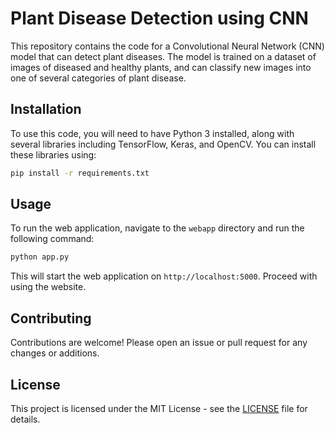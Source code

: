 # Plant Disease Detection using CNN

This repository contains the code for a Convolutional Neural Network (CNN) model that can detect plant diseases. The model is trained on a dataset of images of diseased and healthy plants, and can classify new images into one of several categories of plant disease.

## Installation

To use this code, you will need to have Python 3 installed, along with several libraries including TensorFlow, Keras, and OpenCV. You can install these libraries using:
```bash
pip install -r requirements.txt
```

## Usage

To run the web application, navigate to the `webapp` directory and run the following command:
```bash
python app.py
```
This will start the web application on `http://localhost:5000`.
Proceed with using the website.

## Contributing

Contributions are welcome! Please open an issue or pull request for any changes or additions.

## License

This project is licensed under the MIT License - see the [LICENSE](LICENSE) file for details.
